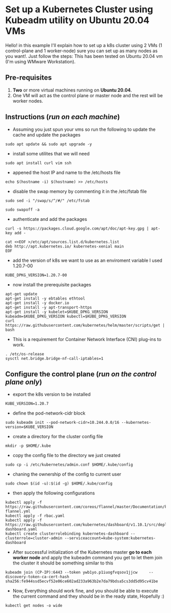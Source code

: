 # Set up a Kubernetes Cluster using Kubeadm utility on Ubuntu 20.04 VMs

Hello! in this example I'll explain how to set up a k8s cluster using 2 VMs (1 control-plane and 1 worker-node) sure you can set up as many nodes as you want!.
Just follow the steps:
This has been tested on Ubuntu 20.04 vm (I'm using WMware Workstation).

## Pre-requisites

 1. **Two** or more virtual machines  running on **Ubuntu 20.04**.
 2. One VM will act as the control plane or master node and the rest will be worker nodes. 

## Instructions (***run on each machine***)

- Assuming you just spun your vms so run the following to
  update the cache and update the packages
```
sudo apt update && sudo apt upgrade -y 
```

- install some utilites that we will need
```
sudo apt install curl vim ssh 
```

- appened the host IP and name to the /etc/hosts file
```
echo $(hostname -i) $(hostname) >> /etc/hosts
```

- disable the swap memory by commenting it in the /etc/fstab file
```
sudo sed -i "/swap/s/^/#/" /etc/fstab
```
```
sudo swapoff -a
```

- authenticate and add the packages
``` 
curl -s https://packages.cloud.google.com/apt/doc/apt-key.gpg | apt-key add -
```
```
cat <<EOF >/etc/apt/sources.list.d/kubernetes.list
deb http://apt.kubernetes.io/ kubernetes-xenial main
EOF
```
    
- add the version of k8s we want to use as an enviroment variable I used 1.20.7-00
```
KUBE_DPKG_VERSION=1.20.7-00
```

- now install the prerequisite packages
```
apt-get update
apt-get install -y ebtables ethtool
apt-get install -y docker.io
apt-get install -y apt-transport-https
apt-get install -y kubelet=$KUBE_DPKG_VERSION kubeadm=$KUBE_DPKG_VERSION kubectl=$KUBE_DPKG_VERSION
curl https://raw.githubusercontent.com/kubernetes/helm/master/scripts/get | bash
```
    
- This is a requirement for Container Network Interface (CNI) plug-ins to work.
```
. /etc/os-release
sysctl net.bridge.bridge-nf-call-iptables=1
```

## Configure the control plane (***run on the control plane only***)

- export the k8s version to be installed
```
KUBE_VERSION=1.20.7
```
- define the pod-network-cidr block
```
sudo kubeadm init --pod-network-cidr=10.244.0.0/16 --kubernetes-version=$KUBE_VERSION
```
- create a directory for the cluster config file
```
mkdir -p $HOME/.kube
```
- copy the config file to the directory we just created
```
sudo cp -i /etc/kubernetes/admin.conf $HOME/.kube/config
```

- chaning the ownership of the config to current user
```
sudo chown $(id -u):$(id -g) $HOME/.kube/config
```

- then apply the following configurations
```
kubectl apply -f https://raw.githubusercontent.com/coreos/flannel/master/Documentation/kube-flannel.yml
kubectl apply -f rbac.yaml
kubectl apply -f https://raw.githubusercontent.com/kubernetes/dashboard/v1.10.1/src/deploy/recommended/kubernetes-dashboard.yaml
kubectl create clusterrolebinding kubernetes-dashboard --clusterrole=cluster-admin --serviceaccount=kube-system:kubernetes-dashboard
```
- After successful initialization of the Kubernetes master **go to each worker node** and apply the kubeadm command you get to let them join the cluster it should be something similar to this
```
kubeadm join (CP-IP):6443 --token ywb1yo.p1iuogfvqsov1jjcw     --discovery-token-ca-cert-hash sha256:fe944ssd5ecvf52e06ce602ad233a963b2e7da79bdsa5cs3dd5d95cv41be 
```
- Now, Everything should work fine, and you should be able to execute the current command and they should be in the ready state, Hopefully :)
```
kubectl get nodes -o wide
```